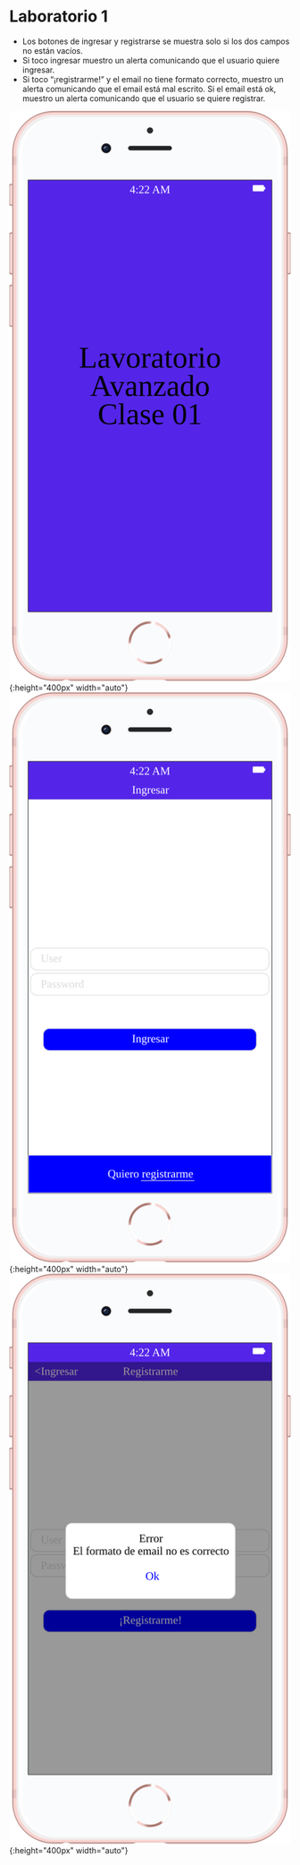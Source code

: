 # Laboratorio 1



* Los botones de ingresar y registrarse se muestra solo si los dos campos no están vacíos.
* Si toco ingresar muestro un alerta comunicando que el usuario quiere ingresar.
* Si toco “¡registrarme!” y el email no tiene formato correcto, muestro un alerta comunicando que el email está mal escrito. Si el email está ok, muestro un alerta comunicando que el usuario se quiere registrar.

![Pantalla 1](documentation/iphone6_L1_i1.svg){:height="400px" width="auto"}  ![Pantalla 1](documentation/iphone6_L1_i2.svg){:height="400px" width="auto"}  ![Pantalla 1](documentation/iphone6_L1_i3.svg){:height="400px" width="auto"}
